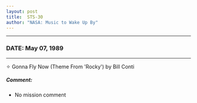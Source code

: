 ```yaml
---
layout: post
title:  STS-30
author: "NASA: Music to Wake Up By"
---
```


----
### DATE: May 07, 1989
----
✧ Gonna Fly Now (Theme From 'Rocky') by Bill Conti

##### Comment:
* No mission comment
